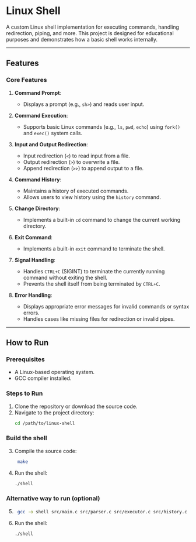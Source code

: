 # Linux Shell

A custom Linux shell implementation for executing commands, handling redirection, piping, and more. This project is designed for educational purposes and demonstrates how a basic shell works internally.

---

## Features

### Core Features
1. **Command Prompt**:
   - Displays a prompt (e.g., `sh>`) and reads user input.

2. **Command Execution**:
   - Supports basic Linux commands (e.g., `ls`, `pwd`, `echo`) using `fork()` and `exec()` system calls.

3. **Input and Output Redirection**:
   - Input redirection (`<`) to read input from a file.
   - Output redirection (`>`) to overwrite a file.
   - Append redirection (`>>`) to append output to a file.

4. **Command History**:
   - Maintains a history of executed commands.
   - Allows users to view history using the `history` command.

5. **Change Directory**:
   - Implements a built-in `cd` command to change the current working directory.

6. **Exit Command**:
   - Implements a built-in `exit` command to terminate the shell.

7. **Signal Handling**:
   - Handles `CTRL+C` (SIGINT) to terminate the currently running command without exiting the shell.
   - Prevents the shell itself from being terminated by `CTRL+C`.

8. **Error Handling**:
   - Displays appropriate error messages for invalid commands or syntax errors.
   - Handles cases like missing files for redirection or invalid pipes.

---

## How to Run

### Prerequisites
- A Linux-based operating system.
- GCC compiler installed.

### Steps to Run
1. Clone the repository or download the source code.
2. Navigate to the project directory:
   ```bash
   cd /path/to/linux-shell


### Build the shell
3. Compile the source code:
   ```bash
    make
    ```
4. Run the shell:
    ```bash
    ./shell
    ```

### Alternative way to run (optional)
5. ```bash
    gcc -o shell src/main.c src/parser.c src/executor.c src/history.c src/signal_handler.c src/builtins.c -Iinclude
    ```

6. Run the shell:
    ```bash
    ./shell
    ```

    